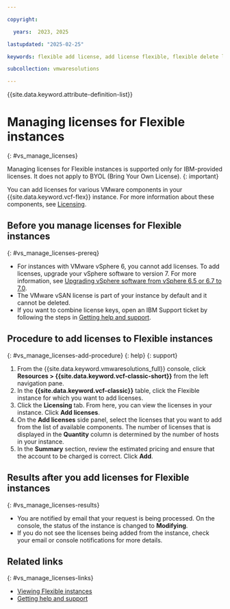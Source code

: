 ```yaml
---

copyright:

  years:  2023, 2025

lastupdated: "2025-02-25"

keywords: flexible add license, add license flexible, flexible delete license, delete license flexible, flexible view license, view license flexible

subcollection: vmwaresolutions

---
```


{{site.data.keyword.attribute-definition-list}}

# Managing licenses for Flexible instances
{: #vs_manage_licenses}

Managing licenses for Flexible instances is supported only for IBM-provided licenses. It does not apply to BYOL (Bring Your Own License).
{: important}

You can add licenses for various VMware components in your {{site.data.keyword.vcf-flex}} instance. For more information about these components, see [Licensing](/docs/vmwaresolutions?topic=vmwaresolutions-vs_orderinginstances-licensing-settings).

## Before you manage licenses for Flexible instances
{: #vs_manage_licenses-prereq}

* For instances with VMware vSphere 6, you cannot add licenses. To add licenses, upgrade your vSphere software to version 7. For more information, see [Upgrading vSphere software from vSphere 6.5 or 6.7 to 7.0](/docs/vmwaresolutions?topic=vmwaresolutions-vs_vsphere_70_upgrade).
* The VMware vSAN license is part of your instance by default and it cannot be deleted.
* If you want to combine license keys, open an IBM Support ticket by following the steps in [Getting help and support](/docs/vmwaresolutions?topic=vmwaresolutions-trbl_support).

## Procedure to add licenses to Flexible instances
{: #vs_manage_licenses-add-procedure}
{: help}
{: support}

1. From the {{site.data.keyword.vmwaresolutions_full}} console, click **Resources > {{site.data.keyword.vcf-classic-short}}** from the left navigation pane.
2. In the **{{site.data.keyword.vcf-classic}}** table, click the Flexible instance for which you want to add licenses.
3. Click the **Licensing** tab. From here, you can view the licenses in your instance. Click **Add licenses**.
5. On the **Add licenses** side panel, select the licenses that you want to add from the list of available components. The number of licenses that is displayed in the **Quantity** column is determined by the number of hosts in your instance.
6. In the **Summary** section, review the estimated pricing and ensure that the account to be charged is correct. Click **Add**.

## Results after you add licenses for Flexible instances
{: #vs_manage_licenses-results}

* You are notified by email that your request is being processed. On the console, the status of the instance is changed to **Modifying**.
* If you do not see the licenses being added from the instance, check your email or console notifications for more details.

## Related links
{: #vs_manage_licenses-links}

* [Viewing Flexible instances](/docs/vmwaresolutions?topic=vmwaresolutions-vs_viewinginstances)
* [Getting help and support](/docs/vmwaresolutions?topic=vmwaresolutions-trbl_support)
